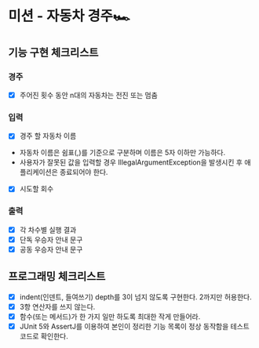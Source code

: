# 미션 - 자동차 경주🏎️

## 기능 구현 체크리스트
### 경주
- [x] 주어진 횟수 동안 n대의 자동차는 전진 또는 멈춤
### 입력
- [x] 경주 할 자동차 이름
-    자동차 이름은 쉼표(,)를 기준으로 구분하며 이름은 5자 이하만 가능하다.
-    사용자가 잘못된 값을 입력할 경우 IllegalArgumentException을 발생시킨 후 애플리케이션은 종료되어야 한다.
- [x] 시도할 회수
### 출력
- [x] 각 차수별 실행 결과
- [x] 단독 우승자 안내 문구
- [x] 공동 우승자 안내 문구

## 프로그래밍 체크리스트
- [x] indent(인덴트, 들여쓰기) depth를 3이 넘지 않도록 구현한다. 2까지만 허용한다.
- [x] 3항 연산자를 쓰지 않는다.
- [x] 함수(또는 메서드)가 한 가지 일만 하도록 최대한 작게 만들어라.
- [x] JUnit 5와 AssertJ를 이용하여 본인이 정리한 기능 목록이 정상 동작함을 테스트 코드로 확인한다.
